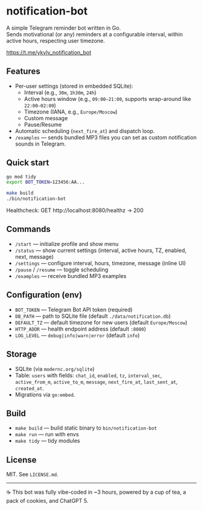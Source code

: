 # notification-bot

A simple Telegram reminder bot written in Go.  
Sends motivational (or any) reminders at a configurable interval, within active hours, respecting user timezone.

https://t.me/ykvlv_notification_bot

## Features
- Per-user settings (stored in embedded SQLite):
	- Interval (e.g., `30m`, `1h30m`, `24h`)
	- Active hours window (e.g., `09:00–21:00`, supports wrap-around like `22:00–02:00`)
	- Timezone (IANA, e.g., `Europe/Moscow`)
	- Custom message
	- Pause/Resume
- Automatic scheduling (`next_fire_at`) and dispatch loop.
- `/examples` — sends bundled MP3 files you can set as custom notification sounds in Telegram.

## Quick start

```bash
go mod tidy
export BOT_TOKEN=123456:AA...

make build
./bin/notification-bot
```

Healthcheck: GET http://localhost:8080/healthz → 200

## Commands
- `/start` — initialize profile and show menu
- `/status` — show current settings (interval, active hours, TZ, enabled, next, message)
- `/settings` — configure interval, hours, timezone, message (inline UI)
- `/pause` / `/resume` — toggle scheduling
- `/examples` — receive bundled MP3 examples

## Configuration (env)
- `BOT_TOKEN` — Telegram Bot API token (required)
- `DB_PATH` — path to SQLite file (default `./data/notification.db`)
- `DEFAULT_TZ` — default timezone for new users (default `Europe/Moscow`)
- `HTTP_ADDR` — health endpoint address (default `:8080`)
- `LOG_LEVEL` — `debug|info|warn|error` (default `info`)

## Storage
- SQLite (via `modernc.org/sqlite`)
- Table: `users` with fields: `chat_id`, `enabled`, `tz`, `interval_sec`, `active_from_m`, `active_to_m`, `message`, `next_fire_at`, `last_sent_at`, `created_at`.
- Migrations via `go:embed`.

## Build
- `make build` — build static binary to `bin/notification-bot`
- `make run` — run with envs
- `make tidy` — tidy modules

## License
MIT. See `LICENSE.md`.

---

☕️ This bot was fully vibe-coded in ~3 hours, powered by a cup of tea, a pack of cookies, and ChatGPT 5.
